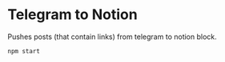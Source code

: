 # Telegram to Notion

Pushes posts (that contain links) from telegram to notion block.

```
npm start
```
